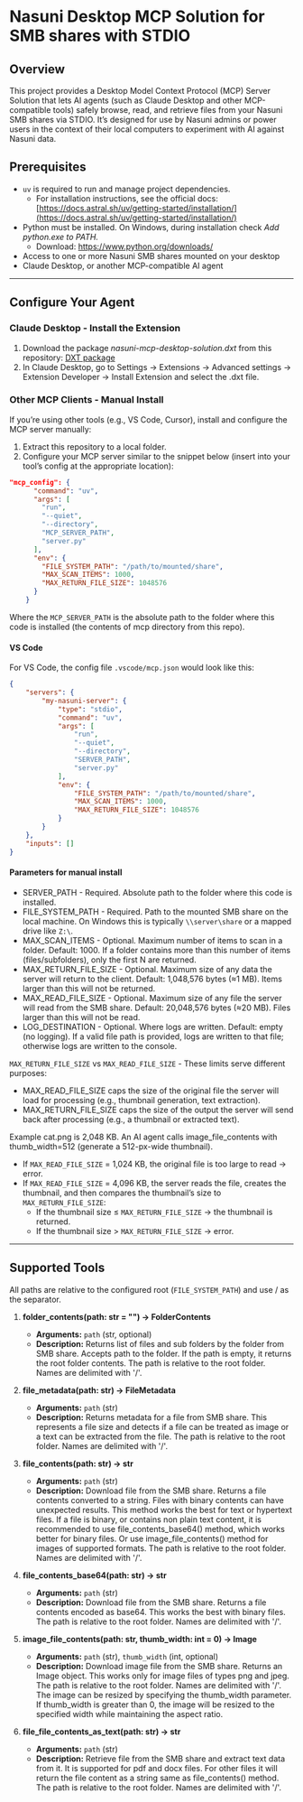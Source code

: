 # Nasuni Desktop MCP Solution for SMB shares with STDIO

## Overview
This project provides a Desktop Model Context Protocol (MCP) Server Solution that lets AI agents (such as Claude Desktop and other MCP-compatible tools) safely browse, read, and retrieve files from your Nasuni SMB shares via STDIO.
It’s designed for use by Nasuni admins or power users in the context of their local computers to experiment with AI against Nasuni data.

## Prerequisites

* `uv` is required to run and manage project dependencies.
	* For installation instructions, see the official docs: [https://docs.astral.sh/uv/getting-started/installation/](https://docs.astral.sh/uv/getting-started/installation/)
* Python must be installed. On Windows, during installation check *Add python.exe to PATH.*
	* Download: https://www.python.org/downloads/
* Access to one or more Nasuni SMB shares mounted on your desktop
* Claude Desktop, or another MCP-compatible AI agent

---

## Configure Your Agent

### Claude Desktop - Install the Extension

1. Download the package *nasuni-mcp-desktop-solution.dxt* from this repository: [DXT package](nasuni-mcp-desktop-solution.dxt)
2. In Claude Desktop, go to Settings → Extensions → Advanced settings → Extension Developer → Install Extension and select the .dxt file.

### Other MCP Clients - Manual Install
If you’re using other tools (e.g., VS Code, Cursor), install and configure the MCP server manually:

1. Extract this repository to a local folder.
2. Configure your MCP server similar to the snippet below (insert into your tool’s config at the appropriate location):
```json
"mcp_config": {
      "command": "uv",
      "args": [
        "run", 
        "--quiet",
        "--directory",
        "MCP_SERVER_PATH",
        "server.py"
      ],
      "env": {
        "FILE_SYSTEM_PATH": "/path/to/mounted/share",
        "MAX_SCAN_ITEMS": 1000,
        "MAX_RETURN_FILE_SIZE": 1048576
      }
    }
```

Where the `MCP_SERVER_PATH` is the absolute path to the folder where this code is installed (the contents of mcp directory from this repo).

#### VS Code

For VS Code, the config file `.vscode/mcp.json` would look like this:
```json
{
	"servers": {
		"my-nasuni-server": {
			"type": "stdio",
			"command": "uv",
			"args": [
				"run",
				"--quiet",
				"--directory",
				"SERVER_PATH",
				"server.py"
			],
			"env": {
				"FILE_SYSTEM_PATH": "/path/to/mounted/share",
				"MAX_SCAN_ITEMS": 1000,
				"MAX_RETURN_FILE_SIZE": 1048576
			}
		}
	},
	"inputs": []
}
```

#### Parameters for manual install

- SERVER_PATH - Required. Absolute path to the folder where this code is installed.
- FILE_SYSTEM_PATH - Required. Path to the mounted SMB share on the local machine. On Windows this is typically `\\server\share` or a mapped drive like `Z:\`.
- MAX_SCAN_ITEMS - Optional. Maximum number of items to scan in a folder. Default: 1000. If a folder contains more than this number of items (files/subfolders), only the first N are returned.
- MAX_RETURN_FILE_SIZE - Optional. Maximum size of any data the server will return to the client. Default: 1,048,576 bytes (≈1 MB). Items larger than this will not be returned.
- MAX_READ_FILE_SIZE - Optional. Maximum size of any file the server will read from the SMB share. Default: 20,048,576 bytes (≈20 MB). Files larger than this will not be read. 
- LOG_DESTINATION - Optional. Where logs are written. Default: empty (no logging). If a valid file path is provided, logs are written to that file; otherwise logs are written to the console.

`MAX_RETURN_FILE_SIZE` vs `MAX_READ_FILE_SIZE` - These limits serve different purposes:
* MAX_READ_FILE_SIZE caps the size of the original file the server will load for processing (e.g., thumbnail generation, text extraction).
* MAX_RETURN_FILE_SIZE caps the size of the output the server will send back after processing (e.g., a thumbnail or extracted text).

Example
cat.png is 2,048 KB. An AI agent calls image_file_contents with thumb_width=512 (generate a 512-px-wide thumbnail).
* If `MAX_READ_FILE_SIZE` = 1,024 KB, the original file is too large to read → error.
* If `MAX_READ_FILE_SIZE` = 4,096 KB, the server reads the file, creates the thumbnail, and then compares the thumbnail’s size to `MAX_RETURN_FILE_SIZE`:
	* If the thumbnail size ≤ `MAX_RETURN_FILE_SIZE` → the thumbnail is returned.
	* If the thumbnail size > `MAX_RETURN_FILE_SIZE` → error.

---

## Supported Tools

All paths are relative to the configured root (`FILE_SYSTEM_PATH`) and use / as the separator.

1. **folder_contents(path: str = "") -> FolderContents**
	- **Arguments:** `path` (str, optional)
	- **Description:** Returns list of files and sub folders by the folder from SMB share. Accepts path to the folder. If the path is empty, it returns the root folder contents. The path is relative to the root folder. Names are delimited with '/'.

2. **file_metadata(path: str) -> FileMetadata**
	- **Arguments:** `path` (str)
	- **Description:** Returns metadata for a file from SMB share. This represents a file size and detects if a file can be treated as image or a text can be extracted from the file. The path is relative to the root folder. Names are delimited with '/'.

3. **file_contents(path: str) -> str**
	- **Arguments:** `path` (str)
	- **Description:** Download file from the SMB share. Returns a file contents converted to a string. Files with binary contents can have unexpected results. This method works the best for text or hypertext files. If a file is binary, or contains non plain text content, it is recommended to use file_contents_base64() method, which works better for binary files. Or use image_file_contents() method for images of supported formats. The path is relative to the root folder. Names are delimited with '/'.

4. **file_contents_base64(path: str) -> str**
	- **Arguments:** `path` (str)
	- **Description:** Download file from the SMB share. Returns a file contents encoded as base64. This works the best with binary files. The path is relative to the root folder. Names are delimited with '/'.

5. **image_file_contents(path: str, thumb_width: int = 0) -> Image**
	- **Arguments:** `path` (str), `thumb_width` (int, optional)
	- **Description:** Download image file from the SMB share. Returns an Image object. This works only for image files of types png and jpeg. The path is relative to the root folder. Names are delimited with '/'. The image can be resized by specifying the thumb_width parameter. If thumb_width is greater than 0, the image will be resized to the specified width while maintaining the aspect ratio.

6. **file_file_contents_as_text(path: str) -> str**
	- **Arguments:** `path` (str)
	- **Description:** Retrieve file from the SMB share and extract text data from it. It is supported for pdf and docx files. For other files it will return the file content as a string same as file_contents() method. The path is relative to the root folder. Names are delimited with '/'.
